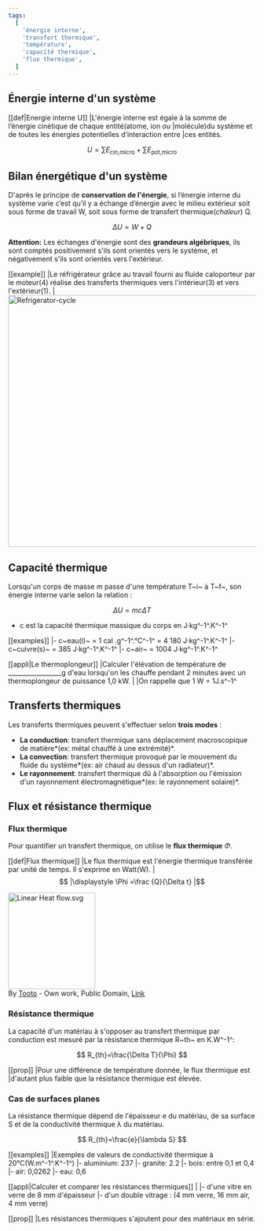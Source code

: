 ```yaml
---
tags:
  [
    'énergie interne',
    'transfert thermique',
    'température',
    'capacité thermique',
    'flux thermique',
  ]
---
```


<!--
**BO 2012 **:

Énergie, matière et rayonnement

+-----------------------------------+-----------------------------------+
| Notions et contenus | Compétences exigibles |
+-----------------------------------+-----------------------------------+
| Du macroscopique au microscopique | Extraire et exploiter des |
| | informations sur un dispositif |
| Constante d'Avogadro. | expérimental permettant de |
| | visualiser les atomes et les |
| | molécules. |
| | |
| | Évaluer des ordres de grandeurs |
| | relatifs aux domaines |
| | microscopiques et macroscopique. |
+-----------------------------------+-----------------------------------+
| Transferts d'énergie entre | Savoir que l'énergie interne d'un |
| systèmes macroscopiques | système macroscopique résulte de |
| | contributions microscopiques. |
| Notions de système et d'énergie | |
| interne. Interprétation | Connaître et exploiter la |
| microscopique. | relation entre la variation |
| | d'énergie interne et la variation |
| Capacité thermique. | de température pour un corps dans |
| | un état condensé. |
| Transferts thermiques : | |
| conduction, convection, | Interpréter les transferts |
| rayonnement. Flux thermique. | thermiques dans la matière à |
| Résistance thermique. | l'échelle microscopique. |
| | |
| Notion d'irréversibilité. | Exploiter la relation entre le |
| | flux thermique à travers une |
| Bilans d'énergie. | paroi plane et l'écart de |
| | température entre ses deux faces. |
| | |
| | Établir un bilan énergétique |
| | faisant intervenir transfert |
| | thermique et travail. |
+-----------------------------------+-----------------------------------+

Économiser les ressources et respecter l'environnement(Partie III)

+-----------------------------------+-----------------------------------+
| Notions et contenus | Compétences exigibles |
+-----------------------------------+-----------------------------------+
| Enjeux énergétiques | Extraire et exploiter des |
| | informations sur des réalisations |
| Nouvelles chaînes énergétiques. | ou des projets scientifiques |
| Économies d'énergie. | répondant à des problématiques |
| | énergétiques contemporaines. |
| | |
| | Faire un bilan énergétique dans |
| | les domaines de l'habitat |
| | |
| | ou du transport. |
| | |
| | Argumenter sur des solutions |
| | permettant de réaliser des |
| | économies d'énergie. |
+-----------------------------------+-----------------------------------+
 -->

## Énergie interne d'un système

[[def|Energie interne U]]
|L'énergie interne est égale à la somme de l’énergie cinétique de chaque entité(atome, ion ou
|molécule)du système et de toutes les énergies potentielles d’interaction entre
|ces entités.

$$
U=\sum E_{{\text{cin,micro}}}+\sum E_{{\text{pot,micro}}}
$$

## Bilan énergétique d'un système

D'après le principe de **conservation de l'énergie**, si l’énergie interne du système varie c’est
qu’il y a échange d’énergie avec le milieu extérieur soit sous forme de travail W, soit sous forme
de transfert thermique(_chaleur_) Q.

$$
\Delta U=W+Q
$$

**Attention:** Les échanges d'énergie sont des **grandeurs algébriques**, ils sont comptés
positivement s'ils sont orientés vers le système, et négativement s'ils sont orientés vers
l'extérieur.

[[example]]
|Le réfrigérateur grâce au travail fourni au fluide caloporteur par le moteur(4) réalise des transferts thermiques vers l'intérieur(3) et vers l'extérieur(1).
|<a title="Original source file: User:Ilmari KaronenKeno at en.wikipedia.
|Later version(s) were uploaded by Homer Landskirty at en.wikipedia. [GFDL (http://www.gnu.org/copyleft/fdl.html)], via Wikimedia Commons" href="https://commons.wikimedia.org/wiki/File:Refrigerator-cycle.svg"><img class="center" width="512" alt="Refrigerator-cycle" src="https://upload.wikimedia.org/wikipedia/commons/thumb/6/6b/Refrigerator-cycle.svg/512px-Refrigerator-cycle.svg.png"></a>

## Capacité thermique

Lorsqu'un corps de masse m passe d'une température T~i~ à T~f~, son
énergie interne varie selon la relation :

$$
\Delta U = m c \Delta T
$$

- c est la capacité thermique massique du corps en J·kg^-1^.K^-1^

[[examples]]
|- c~eau(l)~ = 1 cal .g^-1^.°C^-1^ = 4 180 J·kg^-1^.K^-1^
|- c~cuivre(s)~ = 385 J·kg^-1^.K^-1^
|- c~air~ = 1004 J·kg^-1^.K^-1^

[[appli|Le thermoplongeur]]
|Calculer l'élévation de température de \_\_\_\_\_\_\_\_\_\_\_\_\_\_\_\_\_g d'eau lorsqu'on les chauffe pendant 2 minutes avec un thermoplongeur de puissance 1,0 kW.
|
|On rappelle que 1 W = 1J.s^-1^

## Transferts thermiques

Les transferts thermiques peuvent s'effectuer selon **trois modes** :

- **La conduction**: transfert thermique sans déplacement macroscopique de matière*(ex: métal chauffé à une extrémité)*.
- **La convection**: transfert thermique provoqué par le mouvement du fluide du système*(ex: air chaud au dessus d'un radiateur)*.
- **Le rayonnement**: transfert thermique dû à l'absorption ou l'émission d'un rayonnement électromagnétique*(ex: le rayonnement solaire)*.

## Flux et résistance thermique

### Flux thermique

Pour quantifier un transfert thermique, on utilise le **flux thermique** $\Phi$.

[[def|Flux thermique]]
|Le flux thermique est l'énergie thermique transférée par unité de temps. Il s'exprime en Watt(W).
|$$
|\displaystyle \Phi =\frac {Q}{\Delta t}
|$$

<p><a href="https://commons.wikimedia.org/wiki/File:Linear_Heat_flow.svg#/media/File:Linear_Heat_flow.svg"><img class="center" src="https://upload.wikimedia.org/wikipedia/commons/c/cd/Linear_Heat_flow.svg" alt="Linear Heat flow.svg" width="177" height="196"></a><br>By <a href="//commons.wikimedia.org/w/index.php?title=User:Tooto&amp;action=edit&amp;redlink=1" class="new" title="User:Tooto (page does not exist)">Tooto</a> - <span class="int-own-work" lang="en">Own work</span>, Public Domain, <a href="https://commons.wikimedia.org/w/index.php?curid=2010102">Link</a></p>

### Résistance thermique

La capacité d'un matériau à s'opposer au transfert thermique par conduction est mesuré
par la résistance thermique R~th~ en K.W^-1^:

$$
R_{th}=\frac{\Delta T}{\Phi}
$$

[[prop]]
|Pour une différence de température donnée, le flux thermique est
|d'autant plus faible que la résistance thermique est élevée.

### Cas de surfaces planes

La résistance thermique dépend de l'épaisseur e du matériau, de sa
surface S et de la conductivité thermique λ du matériau.

$$
R_{th}=\frac{e}{\lambda S}
$$

[[examples]]
|Exemples de valeurs de conductivité thermique à 20°C(W.m^-1^.K^-1^)
|- aluminium: 237
|- granite: 2.2
|- bois: entre 0,1 et 0,4
|- air: 0,0262
|- eau: 0,6

[[appli|Calculer et comparer les résistances thermiques]]
|
|- d'une vitre en verre de 8&nbsp;mm d'épaisseur
|- d'un double vitrage : (4&nbsp;mm verre, 16&nbsp;mm air, 4&nbsp;mm verre)

[[prop]]
|Les résistances thermiques s'ajoutent pour des matériaux en série.
